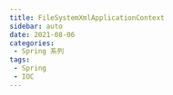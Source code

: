 ```yaml
---
title: FileSystemXmlApplicationContext
sidebar: auto
date: 2021-08-06
categories:
 - Spring 系列
tags:
 - Spring
 - IOC
---
```


